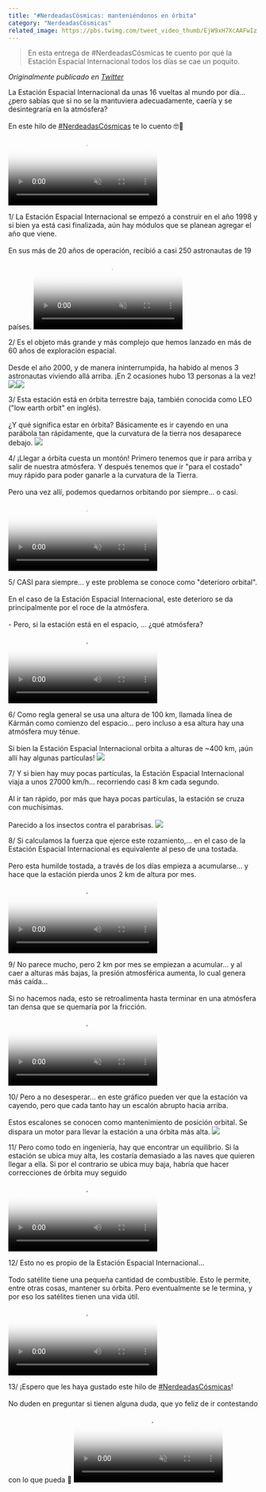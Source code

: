 ```yaml
---
title: "#NerdeadasCósmicas: manteniéndonos en órbita"
category: "NerdeadasCósmicas"
related_image: https://pbs.twimg.com/tweet_video_thumb/EjW9xH7XcAAFwIz.jpg
---
```

> En esta entrega de #NerdeadasCósmicas te cuento por qué la Estación Espacial Internacional todos los días se cae un poquito.

*Originalmente publicado en [Twitter](https://twitter.com/guidodecaso/status/1312163539042226176)*

<div class="card-tweets" dir="auto">
    <p>La Estación Espacial Internacional da unas 16 vueltas al mundo por día... ¿pero sabías que si no se la mantuviera adecuadamente, caería y se desintegraría en la atmósfera?<br />
<br />
En este hilo de <a class="entity-hashtag" href="/hashtag/NerdeadasCósmicas">#NerdeadasCósmicas</a> te lo cuento 🤓🌌 <span class="entity-video-gif"><video autoplay muted loop controls poster="https://pbs.twimg.com/tweet_video_thumb/EjW9xH7XcAAFwIz.jpg"><source src="https://video.twimg.com/tweet_video/EjW9xH7XcAAFwIz.mp4" type="video/mp4"><img alt="space nasa GIF" src="https://pbs.twimg.com/tweet_video_thumb/EjW9xH7XcAAFwIz.jpg"></video></span></p>
    <p><span class="nop nop-start">1/ </span> La Estación Espacial Internacional se empezó a construir en el año 1998 y si bien ya está casi finalizada, aún hay módulos que se planean agregar el año que viene.<br />
<br />
En sus más de 20 años de operación, recibió a casi 250 astronautas de 19 países. <span class="entity-video-gif"><video autoplay muted loop controls poster="https://pbs.twimg.com/tweet_video_thumb/EjW9yeWWsAEnumf.jpg"><source src="https://video.twimg.com/tweet_video/EjW9yeWWsAEnumf.mp4" type="video/mp4"><img alt="International Space Station..." src="https://pbs.twimg.com/tweet_video_thumb/EjW9yeWWsAEnumf.jpg"></video></span></p>
    <p><span class="nop nop-start">2/ </span> Es el objeto más grande y más complejo que hemos lanzado en más de 60 años de exploración espacial. <br />
<br />
Desde el año 2000, y de manera ininterrumpida, ha habido al menos 3 astronautas viviendo allá arriba. ¡En 2 ocasiones hubo 13 personas a la vez! <span class="row justify-content-center entity-multiple-2"><span class="col-md-6"><span class="entity-image"><a href="https://pbs.twimg.com/media/EjW91czWsAAg7Ge.jpg" target="_blank"><img src="https://pbs.twimg.com/media/EjW91czWsAAg7Ge.jpg"></a></span></span><span class="col-md-6"><span class="entity-image"><a href="https://pbs.twimg.com/media/EjW91dIX0A0Yn_M.jpg" target="_blank"><img src="https://pbs.twimg.com/media/EjW91dIX0A0Yn_M.jpg"></a></span></span></span></p>
    <p><span class="nop nop-start">3/ </span> Esta estación está en órbita terrestre baja, también conocida como LEO ("low earth orbit" en inglés).<br />
<br />
¿Y qué significa estar en órbita? Básicamente es ir cayendo en una parábola tan rápidamente, que la curvatura de la tierra nos desaparece debajo. <span class="entity-image"><a href="https://pbs.twimg.com/media/EjW92DHXgAAoeew.png" target="_blank"><img src="https://pbs.twimg.com/media/EjW92DHXgAAoeew.png"></a></span></p>
    <p><span class="nop nop-start">4/ </span> ¡Llegar a órbita cuesta un montón! Primero tenemos que ir para arriba y salir de nuestra atmósfera. Y después tenemos que ir "para el costado" muy rápido para poder ganarle a la curvatura de la Tierra.<br />
<br />
Pero una vez allí, podemos quedarnos orbitando por siempre... o casi. <span class="entity-video-gif"><video autoplay muted loop controls poster="https://pbs.twimg.com/tweet_video_thumb/EjW926SXkAE5z94.jpg"><source src="https://video.twimg.com/tweet_video/EjW926SXkAE5z94.mp4" type="video/mp4"><img alt="space satellite GIF by NASA" src="https://pbs.twimg.com/tweet_video_thumb/EjW926SXkAE5z94.jpg"></video></span></p>
    <p><span class="nop nop-start">5/ </span> CASI para siempre... y este problema se conoce como "deterioro orbital". <br />
<br />
En el caso de la Estación Espacial Internacional, este deterioro se da principalmente por el roce de la atmósfera.<br />
<br />
- Pero, si la estación está en el espacio, ... ¿qué atmósfera? <span class="entity-video"><video controls poster="https://pbs.twimg.com/ext_tw_video_thumb/1312163740335439872/pu/img/zz2FIsCPajJV6YhZ.jpg"><source src="https://video.twimg.com/ext_tw_video/1312163740335439872/pu/vid/428x270/sxSKX-HjhduftqcU.mp4?tag=10" type="video/mp4"><br />
<source src="https://video.twimg.com/ext_tw_video/1312163740335439872/pu/pl/REZlwG2bxfrw0fFW.m3u8?tag=10" type="application/x-mpegURL"><br />
<source src="https://video.twimg.com/ext_tw_video/1312163740335439872/pu/vid/498x314/KnOyvT9seAVbWD36.mp4?tag=10" type="video/mp4"><img alt="Video Poster" src="https://pbs.twimg.com/ext_tw_video_thumb/1312163740335439872/pu/img/zz2FIsCPajJV6YhZ.jpg"></video></span></p>
    <p><span class="nop nop-start">6/ </span> Como regla general se usa una altura de 100 km, llamada línea de Kármán como comienzo del espacio... pero incluso a esa altura hay una atmósfera muy ténue.<br />
<br />
Si bien la Estación Espacial Internacional orbita a alturas de ~400 km, ¡aún allí hay algunas partículas! <span class="entity-image"><a href="https://pbs.twimg.com/media/EjW9-2nXkAoKdF2.jpg" target="_blank"><img src="https://pbs.twimg.com/media/EjW9-2nXkAoKdF2.jpg"></a></span></p>
    <p><span class="nop nop-start">7/ </span> Y si bien hay muy pocas partículas, la Estación Espacial Internacional viaja a unos 27000 km/h... recorriendo casi 8 km cada segundo. <br />
<br />
Al ir tan rápido, por más que haya pocas partículas, la estación se cruza con muchísimas.<br />
<br />
Parecido a los insectos contra el parabrisas. <span class="entity-image"><a href="https://pbs.twimg.com/media/EjW9_RjWoAEQog5.jpg" target="_blank"><img src="https://pbs.twimg.com/media/EjW9_RjWoAEQog5.jpg"></a></span></p>
    <p><span class="nop nop-start">8/ </span> Si calculamos la fuerza que ejerce este rozamiento,... en el caso de la Estación Espacial Internacional es equivalente al peso de una tostada.<br />
<br />
Pero esta humilde tostada, a través de los días empieza a acumularse... y hace que la estación pierda unos 2 km de altura por mes. <span class="entity-video"><video controls poster="https://pbs.twimg.com/ext_tw_video_thumb/1312163769427152896/pu/img/OrFz7DoDQnssyMU3.jpg"><source src="https://video.twimg.com/ext_tw_video/1312163769427152896/pu/pl/KWfwmG4_ByyHFDlv.m3u8?tag=10" type="application/x-mpegURL"><br />
<source src="https://video.twimg.com/ext_tw_video/1312163769427152896/pu/vid/494x498/_QL-Br-y0N9EXCDf.mp4?tag=10" type="video/mp4"><br />
<source src="https://video.twimg.com/ext_tw_video/1312163769427152896/pu/vid/320x322/47HJ9e7Oo8MDYvnT.mp4?tag=10" type="video/mp4"><br />
<source src="https://video.twimg.com/ext_tw_video/1312163769427152896/pu/vid/360x362/ohJG1ZvmLi5NSP7z.mp4?tag=10" type="video/mp4"><img alt="Video Poster" src="https://pbs.twimg.com/ext_tw_video_thumb/1312163769427152896/pu/img/OrFz7DoDQnssyMU3.jpg"></video></span></p>
    <p><span class="nop nop-start">9/ </span> No parece mucho, pero 2 km por mes se empiezan a acumular... y al caer a alturas más bajas, la presión atmosférica aumenta, lo cual genera más caída... <br />
<br />
Si no hacemos nada, esto se retroalimenta hasta terminar en una atmósfera tan densa que se quemaría por la fricción. <span class="entity-video-gif"><video autoplay muted loop controls poster="https://pbs.twimg.com/tweet_video_thumb/EjW9NNLXYAAlwrV.jpg"><source src="https://video.twimg.com/tweet_video/EjW9NNLXYAAlwrV.mp4" type="video/mp4"><img alt="Video Poster" src="https://pbs.twimg.com/tweet_video_thumb/EjW9NNLXYAAlwrV.jpg"></video></span></p>
    <p><span class="nop nop-start">10/ </span> Pero a no desesperar... en este gráfico pueden ver que la estación va cayendo, pero que cada tanto hay un escalón abrupto hacia arriba.<br />
<br />
Estos escalones se conocen como mantenimiento de posición orbital. Se dispara un motor para llevar la estación a una órbita más alta. <span class="entity-image"><a href="https://pbs.twimg.com/media/EjW-BGmWoAAnjKk.png" target="_blank"><img src="https://pbs.twimg.com/media/EjW-BGmWoAAnjKk.png"></a></span></p>
    <p><span class="nop nop-start">11/ </span> Pero como todo en ingeniería, hay que encontrar un equilibrio. Si la estación se ubica muy alta, les costaría demasiado a las naves que quieren llegar a ella. Si por el contrario se ubica muy baja, habría que hacer correcciones de órbita muy seguido <span class="entity-video"><video controls poster="https://pbs.twimg.com/ext_tw_video_thumb/1312163799810613250/pu/img/Z7NyFhHj_M-tvDS6.jpg"><source src="https://video.twimg.com/ext_tw_video/1312163799810613250/pu/pl/euE_c6bAUWFlYqVE.m3u8?tag=10" type="application/x-mpegURL"><br />
<source src="https://video.twimg.com/ext_tw_video/1312163799810613250/pu/vid/220x154/bYiZb0O291DSZHDD.mp4?tag=10" type="video/mp4"><img alt="Video Poster" src="https://pbs.twimg.com/ext_tw_video_thumb/1312163799810613250/pu/img/Z7NyFhHj_M-tvDS6.jpg"></video></span></p>
    <p><span class="nop nop-start">12/ </span> Esto no es propio de la Estación Espacial Internacional... <br />
<br />
Todo satélite tiene una pequeña cantidad de combustible. Esto le permite, entre otras cosas, mantener su órbita. Pero eventualmente se le termina, y por eso los satélites tienen una vida útil. <span class="entity-video"><video controls poster="https://pbs.twimg.com/ext_tw_video_thumb/1312163812062179328/pu/img/6WlE77Z8xe6VpBiS.jpg"><source src="https://video.twimg.com/ext_tw_video/1312163812062179328/pu/vid/400x224/uK2opQ9hgk6teOJl.mp4?tag=10" type="video/mp4"><br />
<source src="https://video.twimg.com/ext_tw_video/1312163812062179328/pu/pl/r49UCqnwYxzubpqc.m3u8?tag=10" type="application/x-mpegURL"><img alt="Video Poster" src="https://pbs.twimg.com/ext_tw_video_thumb/1312163812062179328/pu/img/6WlE77Z8xe6VpBiS.jpg"></video></span></p>
    <p><span class="nop nop-start">13/ </span> ¡Espero que les haya gustado este hilo de <a class="entity-hashtag" href="/hashtag/NerdeadasCósmicas">#NerdeadasCósmicas</a>! <br />
<br />
No duden en preguntar si tienen alguna duda, que yo feliz de ir contestando con lo que pueda 🙌 <span class="entity-video-gif"><video autoplay muted loop controls poster="https://pbs.twimg.com/tweet_video_thumb/EjW-C_LWsAMgdT0.jpg"><source src="https://video.twimg.com/tweet_video/EjW-C_LWsAMgdT0.mp4" type="video/mp4"><img alt="space astronaut GIF by NASA" src="https://pbs.twimg.com/tweet_video_thumb/EjW-C_LWsAMgdT0.jpg"></video></span></p>
    <p><a class="entity-mention entity-mention-first" href="https://twitter.com/threadreaderapp"></a></p>
</div>

